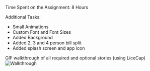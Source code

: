 Time Spent on the Assignment:
8 Hours

Additional Tasks:
- Small Animations
- Custom Font and Font Sizes
- Added Background
- Added 2, 3 and 4 person bill split
- Added splash screen and app icon

GIF walkthrough of all required and optional stories (using LiceCap)
![Walkthrough](https://s3.amazonaws.com/f.cl.ly/items/3t0E3w2U0K0Q0I1T2Y2Y/tiptap.gif)
